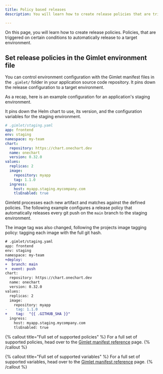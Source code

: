 ```yaml
---
title: Policy based releases
description: You will learn how to create release policies that are triggered on certain conditions to automatically release to a target environment.

---
```


On this page, you will learn how to create release policies. Policies, that are triggered on certain conditions to automatically release to a target environment.

## Set release policies in the Gimlet environment file

You can control environment configuration with the Gimlet manifest files in the `.gimlet/` folder in your application source code repository. It pins down the release configuration to a target environment.

As a recap, here is an example configuration for an application's staging environment.

It pins down the Helm chart to use, its version, and the configuration variables for the staging environment.

```yaml
# .gimlet/staging.yaml
app: frontend
env: staging
namespace: my-team
chart:
  repository: https://chart.onechart.dev
  name: onechart
  version: 0.32.0
values:
  replicas: 2
  image:
    repository: myapp
    tag: 1.1.0
  ingress:
    host: myapp.staging.mycompany.com
    tlsEnabled: true
```

Gimletd processes each new artifact and matches against the defined policies. The following example configures a release policy that automatically releases every git push on the `main` branch to the staging environment.

The image tag was also changed, following the projects image tagging policy: tagging each image with the full git hash.

```diff
# .gimlet/staging.yaml
app: frontend
env: staging
namespace: my-team
+deploy:
+  branch: main
+  event: push
chart:
  repository: https://chart.onechart.dev
  name: onechart
  version: 0.32.0
values:
  replicas: 2
  image:
    repository: myapp
-    tag: 1.1.0
+    tag:  "{{ .GITHUB_SHA }}"
  ingress:
    host: myapp.staging.mycompany.com
    tlsEnabled: true
```
{% callout title="Full set of supported policies" %}
For a full set of supported policies, head over to the [Gimlet manifest reference](/docs/gimlet-manifest-reference#policy-based-releases) page.
{% /callout %}

{% callout title="Full set of supported variables" %}
For a full set of supported variables, head over to the [Gimlet manifest reference](/docs/gimlet-manifest-reference#variable-support) page.
{% /callout %}
